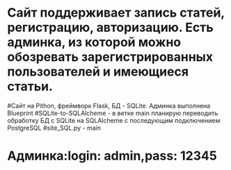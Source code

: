 # Сайт поддерживает запись статей, регистрацию, авторизацию. Есть админка, из которой можно обозревать зарегистрированных пользователей и имеющиеся статьи.
#Сайт на Pithon, фреймворк Flask, БД - SQLite. Админка выполнена Blueprint
#SQLite-to-SQLAlcheme - в ветке main планирую переводить обработку БД с SQLite на SQLAlcheme с последующим подключением PostgreSQL
#site_SQL.py - main
# Админка:login: admin,pass: 12345
